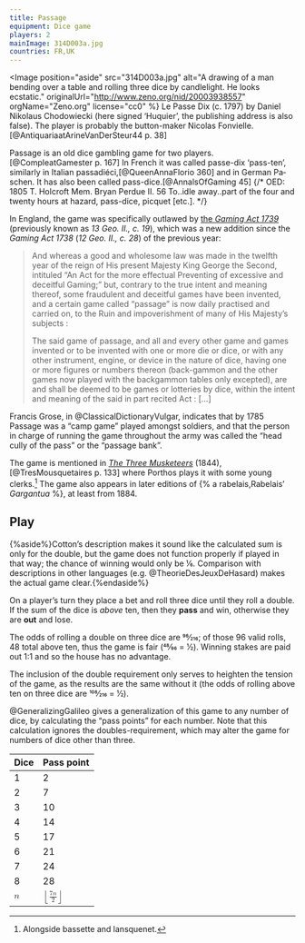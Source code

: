 ```yaml
---
title: Passage
equipment: Dice game
players: 2
mainImage: 314D003a.jpg
countries: FR,UK
---
```


<Image position="aside" src="314D003a.jpg" alt="A drawing of a man bending over a table and rolling three dice by candlelight. He looks ecstatic." 
    originalUrl="http://www.zeno.org/nid/20003938557" 
    orgName="Zeno.org"
    license="cc0" %}
<span lang="fr">Le Passe Dix</span> (<abbr>c.</abbr> 1797) by Daniel Nikolaus Chodowiecki (here signed ‘Huquier’, the publishing address is also false). The player is probably the button-maker Nicolas Fonvielle.[@AntiquariaatArineVanDerSteur44 p. 38]
</Image>

<p class="lead">
<span class="aka">Passage</span> is an old dice gambling game for two players.[@CompleatGamester p. 167] In French it was called <span lang="fr" class="aka">passe-dix</span> ‘pass-ten’, similarly in Italian <span lang="it" class="aka">passadiéci</span>,[@QueenAnnaFlorio 360] and in German <span lang="de" class="aka">Paschen</span>. It has also been called <span class="aka">pass-dice</span>.[@AnnalsOfGaming 45] {/* OED: 1805   T. Holcroft Mem. Bryan Perdue II. 56   To..idle away..part of the four and twenty hours at hazard, pass-dice, picquet [etc.].
*/}
</p>

In England, the game was specifically outlawed by [the <cite>Gaming Act 1739</cite>](http://www.nzlii.org/nz/legis/imp_act_1881/ga173913gic19108/) (previously known as <cite>13 Geo. II., c. 19</cite>), which was a new addition since the <cite>Gaming Act 1738</cite> (<cite>12 Geo. II., c. 28</cite>) of the previous year:

> And whereas a good and wholesome law was made in the  twelfth year of the reign of His present Majesty King George the Second, intituled “An Act for the more effectual Preventing of excessive and deceitful Gaming;” but, contrary to the true intent and meaning thereof, some fraudulent and deceitful games have been invented, and a certain game called “passage” is now daily practised and carried on, to the Ruin and impoverishment of many of His Majesty’s subjects : 
>
> The said game of passage, and all and every other game and games invented or to be invented with one or more die or dice, or with any other instrument, engine, or device in the nature of dice, having one or more figures or numbers thereon (back-gammon and the other games now played with the backgammon tables only excepted), are and shall be deemed to be games or lotteries by dice, within the intent and meaning of the said in part recited Act : […]

Francis Grose, in @ClassicalDictionaryVulgar, indicates that by 1785 Passage was a “camp game” played amongst soldiers, and that the person in charge of running the game throughout the army was called the “head cully of the pass” or the “passage bank”.

The game is mentioned in [<cite>The Three Musketeers</cite>](https://en.wikipedia.org/wiki/The_Three_Musketeers) (1844),[@TresMousquetaires p. 133] where Porthos plays it with some young clerks.[^fn0]  The game also appears in later editions of {% a rabelais,Rabelais’ <cite>Gargantua</cite> %}, at least from 1884.

[^fn0]: Alongside <span lang="fr">bassette</span> and <span lang="fr">lansquenet</span>.

## Play

{%aside%}Cotton’s description makes it sound like the calculated sum is only for the double, but the game does not function properly if played in that way; the chance of winning would only be ⅙. Comparison with descriptions in other languages (e.g. @TheorieDesJeuxDeHasard) makes the actual game clear.{%endaside%}

On a player’s turn they place a bet and roll three dice until they roll a double. If the sum of the dice is _above_ ten, then they **pass** and win, otherwise they are **out** and lose. 

The odds of rolling a double on three dice are 96⁄216; of those 96 valid rolls, 48 total above ten, thus the game is fair (48⁄96 = 1⁄2). Winning stakes are paid out 1&ratio;1 and so the house has no advantage.

The inclusion of the double requirement only serves to heighten the tension of the game, as the results are the same without it (the odds of rolling above ten on three dice are 108⁄216 = 1⁄2).

@GeneralizingGalileo gives a generalization of this game to any number of dice, by calculating the “pass points” for each number. Note that this calculation ignores the doubles-requirement, which may alter the game for numbers of dice other than three.

<table>
<thead>
<tr>
<th>Dice</th>
<th>Pass point</th>
</tr>
</thead>
<tbody class="numeric">
<tr><td>1</td><td>2</td></tr>
<tr><td>2</td><td>7</td></tr>
<tr><td>3</td><td>10</td></tr>
<tr><td>4</td><td>14</td></tr>
<tr><td>5</td><td>17</td></tr>
<tr><td>6</td><td>21</td></tr>
<tr><td>7</td><td>24</td></tr>
<tr><td>8</td><td>28</td></tr>
<tr><td><math><mi>n</mi></math></td><td><math><mrow><mo>⌊</mo><mfrac><mrow><mn>7</mn><mo>&#x2062;</mo><mi>n</mi></mrow><mn>2</mn></mfrac><mo>⌋</mo></mrow></math></td></tr>
</tbody>
</table>
